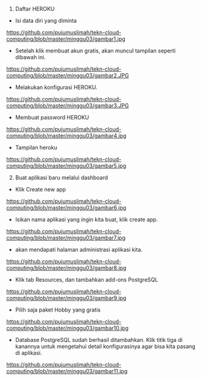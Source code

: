 1.	Daftar HEROKU
-	Isi data diri yang diminta

https://github.com/pujumuslimah/tekn-cloud-computing/blob/master/minggu03/gambar1.jpg
 
-	Setelah klik membuat akun gratis, akan muncul tampilan seperti dibawah ini.

https://github.com/pujumuslimah/tekn-cloud-computing/blob/master/minggu03/gambar2.JPG

-	Melakukan konfigurasi HEROKU.
 
https://github.com/pujumuslimah/tekn-cloud-computing/blob/master/minggu03/gambar3.JPG

-	Membuat password HEROKU

https://github.com/pujumuslimah/tekn-cloud-computing/blob/master/minggu03/gambar4.jpg

-	Tampilan heroku

https://github.com/pujumuslimah/tekn-cloud-computing/blob/master/minggu03/gambar5.jpg


2.	Buat aplikasi baru melalui dashboard
-	Klik Create new app

https://github.com/pujumuslimah/tekn-cloud-computing/blob/master/minggu03/gambar6.jpg

-	Isikan nama aplikasi yang ingin kita buat, klik create app.
 
https://github.com/pujumuslimah/tekn-cloud-computing/blob/master/minggu03/gambar7.jpg

-	akan mendapati halaman administrasi aplikasi kita.
 
 https://github.com/pujumuslimah/tekn-cloud-computing/blob/master/minggu03/gambar8.jpg

-	Klik tab Resources, dan tambahkan add-ons PostgreSQL
 
https://github.com/pujumuslimah/tekn-cloud-computing/blob/master/minggu03/gambar9.jpg

-	Pilih saja paket Hobby yang gratis

https://github.com/pujumuslimah/tekn-cloud-computing/blob/master/minggu03/gambar10.jpg

-	Database PostgreSQL sudah berhasil ditambahkan. Klik titik tiga di kanannya untuk mengetahui detail konfigurasinya agar bisa kita pasang di aplikasi.

https://github.com/pujumuslimah/tekn-cloud-computing/blob/master/minggu03/gambar11.jpg


